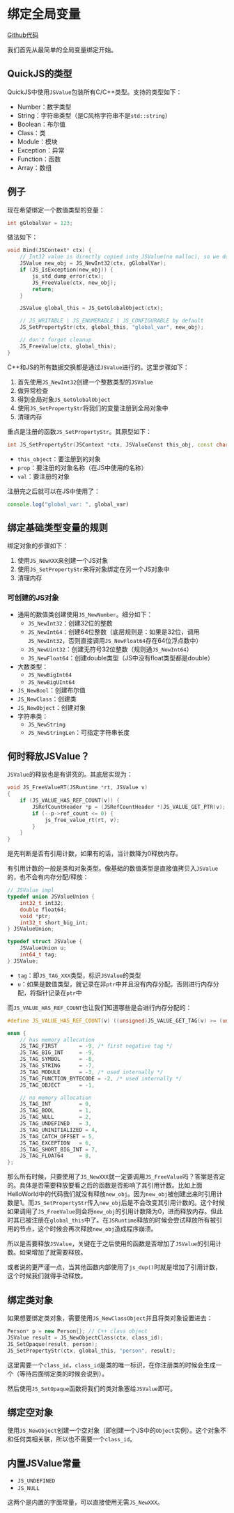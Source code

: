 # 绑定全局变量

[Github代码](https://github.com/VisualGMQ/quickjs-cpp-binding-demo/tree/master/demos/03-BindingGlobalFields)

我们首先从最简单的全局变量绑定开始。

## QuickJS的类型

QuickJS中使用`JSValue`包装所有C/C++类型。支持的类型如下：

* Number：数字类型
* String：字符串类型（是C风格字符串不是`std::string`）
* Boolean：布尔值
* Class：类
* Module：模块
* Exception：异常
* Function：函数
* Array：数组

## 例子

现在希望绑定一个数值类型的变量：

```cpp
int gGlobalVar = 123;
```

做法如下：

```cpp
void Bind(JSContext* ctx) {
    // Int32 value is directly copied into JSValue(no malloc), so we don't need JS_FreeValue it
    JSValue new_obj = JS_NewInt32(ctx, gGlobalVar);
    if (JS_IsException(new_obj)) {
        js_std_dump_error(ctx);
        JS_FreeValue(ctx, new_obj);
        return;
    }

    JSValue global_this = JS_GetGlobalObject(ctx);

    // JS_WRITABLE | JS_ENUMERABLE | JS_CONFIGURABLE by default
    JS_SetPropertyStr(ctx, global_this, "global_var", new_obj);

    // don't forget cleanup
    JS_FreeValue(ctx, global_this);
}
```

C++和JS的所有数据交换都是通过`JSValue`进行的。这里步骤如下：

1. 首先使用`JS_NewInt32`创建一个整数类型的`JSValue`
2. 做异常检查
3. 得到全局对象`JS_GetGlobalObject`
4. 使用`JS_SetPropertyStr`将我们的变量注册到全局对象中
5. 清理内存

重点是注册的函数`JS_SetPropertyStr`。其原型如下：

```cpp
int JS_SetPropertyStr(JSContext *ctx, JSValueConst this_obj, const char *prop, JSValue val)
```

* `this_object`：要注册到的对象
* `prop`：要注册的对象名称（在JS中使用的名称）
* `val`：要注册的对象

注册完之后就可以在JS中使用了：

```js
console.log("global_var: ", global_var)
```

## 绑定基础类型变量的规则

绑定对象的步骤如下：

1. 使用`JS_NewXXX`来创建一个JS对象
2. 使用`JS_SetPropertyStr`来将对象绑定在另一个JS对象中
3. 清理内存

### 可创建的JS对象

* 通用的数值类创建使用`JS_NewNumber`。细分如下：
  * `JS_NewInt32`：创建32位的整数
  * `JS_NewInt64`：创建64位整数（底层规则是：如果是32位，调用`JS_NewInt32`，否则直接调用`JS_NewFloat64`存在64位浮点数中）
  * `JS_NewUint32`：创建无符号32位整数（规则通`JS_NewInt64`）
  * `JS_NewFloat64`：创建double类型（JS中没有float类型都是double）
* 大数类型：
  * `JS_NewBigInt64`
  * `JS_NewBigUInt64`
* `JS_NewBool`：创建布尔值
* `JS_NewClass`：创建类
* `JS_NewObject`：创建对象
* 字符串类：
  * `JS_NewString`
  * `JS_NewStringLen`：可指定字符串长度

## 何时释放JSValue？

`JSValue`的释放也是有讲究的。其底层实现为：

```cpp
void JS_FreeValueRT(JSRuntime *rt, JSValue v)
{
    if (JS_VALUE_HAS_REF_COUNT(v)) {
        JSRefCountHeader *p = (JSRefCountHeader *)JS_VALUE_GET_PTR(v);
        if (--p->ref_count <= 0) {
            js_free_value_rt(rt, v);
        }
    }
}
```

是先判断是否有引用计数，如果有的话，当计数降为0释放内存。

有引用计数的一般是类和对象类型。像基础的数值类型是直接值拷贝入`JSValue`的，也不会有内存分配/释放：

```cpp
// JSValue impl
typedef union JSValueUnion {
    int32_t int32;
    double float64;
    void *ptr;
    int32_t short_big_int;
} JSValueUnion;

typedef struct JSValue {
    JSValueUnion u;
    int64_t tag;
} JSValue;
```

* `tag`：即`JS_TAG_XXX`类型，标识`JSValue`的类型
* `u`：如果是数值类型，就记录在非`ptr`中并且没有内存分配。否则进行内存分配，将指针记录在`ptr`中

而`JS_VALUE_HAS_REF_COUNT`也让我们知道哪些是会进行内存分配的：

```cpp
#define JS_VALUE_HAS_REF_COUNT(v) ((unsigned)JS_VALUE_GET_TAG(v) >= (unsigned)JS_TAG_FIRST)

enum {
    // has memory allocation
    JS_TAG_FIRST       = -9, /* first negative tag */
    JS_TAG_BIG_INT     = -9,
    JS_TAG_SYMBOL      = -8,
    JS_TAG_STRING      = -7,
    JS_TAG_MODULE      = -3, /* used internally */
    JS_TAG_FUNCTION_BYTECODE = -2, /* used internally */
    JS_TAG_OBJECT      = -1,

    // no memory allocation 
    JS_TAG_INT         = 0,
    JS_TAG_BOOL        = 1,
    JS_TAG_NULL        = 2,
    JS_TAG_UNDEFINED   = 3,
    JS_TAG_UNINITIALIZED = 4,
    JS_TAG_CATCH_OFFSET = 5,
    JS_TAG_EXCEPTION   = 6,
    JS_TAG_SHORT_BIG_INT = 7,
    JS_TAG_FLOAT64     = 8,
};
```

那么所有时候，只要使用了`JS_NewXXX`就一定要调用`JS_FreeValue`吗？答案是否定的。具体是否需要释放要看之后的函数是否影响了其引用计数。比如上面HelloWorld中的代码我们就没有释放`new_obj`。因为`new_obj`被创建出来时引用计数是1。而`JS_SetPropertyStr`传入`new_obj`后是不会改变其引用计数的。这个时候如果调用了`JS_FreeValue`则会将`new_obj`的引用计数降为0，进而释放内存。但此时其已被注册在`global_this`中了。在`JSRuntime`释放的时候会尝试释放所有被引用的节点，这个时候会再次释放`new_obj`造成程序崩溃。

所以是否要释放`JSValue`，关键在于之后使用的函数是否增加了`JSValue`的引用计数。如果增加了就需要释放。

或者说的更严谨一点，当其他函数内部使用了`js_dup()`时就是增加了引用计数，这个时候我们就得手动释放。

## 绑定类对象

如果想要绑定类对象，需要使用`JS_NewClassObject`并且将类对象设置进去：

```cpp
Person* p = new Person{}; // C++ class object
JSValue result = JS_NewObjectClass(ctx, class_id);
JS_SetOpaque(result, person);
JS_SetPropertyStr(ctx, global_this, "person", result);
```

这里需要一个`class_id`，`class_id`是类的唯一标识，在你注册类的时候会生成一个（等待后面绑定类的时候会说到）。

然后使用`JS_SetOpaque`函数将我们的类对象塞给`JSValue`即可。

## 绑定空对象

使用`JS_NewObject`创建一个空对象（即创建一个JS中的`Object`实例）。这个对象不和任何类相关联，所以也不需要一个`class_id`。

## 内置JSValue常量

* `JS_UNDEFINED`
* `JS_NULL`

这两个是内置的字面常量，可以直接使用无需`JS_NewXXX`。
